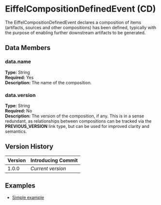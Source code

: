<!---
   Copyright 2017 Ericsson AB.

   Licensed under the Apache License, Version 2.0 (the "License");
   you may not use this file except in compliance with the License.
   You may obtain a copy of the License at

       http://www.apache.org/licenses/LICENSE-2.0

   Unless required by applicable law or agreed to in writing, software
   distributed under the License is distributed on an "AS IS" BASIS,
   WITHOUT WARRANTIES OR CONDITIONS OF ANY KIND, either express or implied.
   See the License for the specific language governing permissions and
   limitations under the License.
--->

# EiffelCompositionDefinedEvent (CD)
The EiffelCompositionDefinedEvent declares a composition of items (artifacts, sources and other compositions) has been defined, typically with the purpose of enabling further downstream artifacts to be generated.

## Data Members
### data.name
__Type:__ String  
__Required:__ Yes  
__Description:__ The name of the composition.

### data.version
__Type:__ String  
__Required:__ No  
__Description:__ The version of the composition, if any. This is in a sense redundant, as relationships between compositions can be tracked via the __PREVIOUS_VERSION__ link type, but can be used for improved clarity and semantics.

## Version History
| Version   | Introducing Commit |
| --------- | ------------------ |
| 1.0.0     | _Current version_  |

## Examples
* [Simple example](../examples/events/EiffelCompositionDefinedEvent/simple.json)